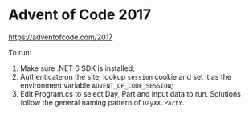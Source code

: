 # Advent of Code 2017

https://adventofcode.com/2017

To run: 
1. Make sure .NET 6 SDK is installed;
2. Authenticate on the site, lookup `session` cookie and set it as the environment variable `ADVENT_OF_CODE_SESSION`;
3. Edit Program.cs to select Day, Part and input data to run. Solutions follow the general naming pattern of `DayXX.PartY`.
